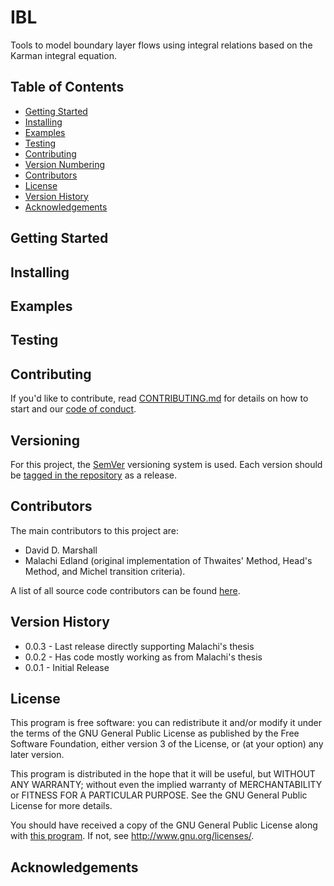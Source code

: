# IBL

Tools to model boundary layer flows using integral relations based on the Karman integral equation.

## Table of Contents

* [Getting Started](#getting-started)
* [Installing](#installing)
* [Examples](#examples)
* [Testing](#testing)
* [Contributing](#contributing)
* [Version Numbering](#versioning)
* [Contributors](#contributors)
* [License](#license)
* [Version History](#version-history)
* [Acknowledgements](#acknowledgements)

<a name="getting-started"></a>
## Getting Started

<a name="installing"></a>
## Installing

<a name="examples"></a>
## Examples

<a name="testing"></a>
## Testing

<a name="contributing"></a>
## Contributing

If you'd like to contribute, read [CONTRIBUTING.md](CONTRIBUTING.md) for details on how to start and our [code of conduct](CODE_OF_CONDUCT.md).

<a name="versioning"></a>
## Versioning

For this project, the [SemVer](https://semver.org/) versioning system is used.
Each version should be [tagged in the repository](https://github.com/ddmarshall/IBL/releases) as a release.

<a name="contributors"></a>
## Contributors

The main contributors to this project are:

* David D. Marshall
* Malachi Edland (original implementation of Thwaites' Method, Head's Method, and Michel transition criteria).

A list of all source code contributors can be found [here](https://github.com/ddmarshall/ibl/graphs/graphs/contributors).

<a name="version-history"></a>
## Version History

* 0.0.3 - Last release directly supporting Malachi's thesis
* 0.0.2 - Has code mostly working as from Malachi's thesis
* 0.0.1 - Initial Release

<a name="license"></a>
## License

This program is free software: you can redistribute it and/or modify it under the terms of the GNU General Public License as published by the Free Software Foundation, either version 3 of the License, or (at your option) any later version.

This program is distributed in the hope that it will be useful, but WITHOUT ANY WARRANTY; without even the implied warranty of MERCHANTABILITY or FITNESS FOR A PARTICULAR PURPOSE.
See the GNU General Public License for more details.

You should have received a copy of the GNU General Public License along with [this program](LICENSE.md).
If not, see <http://www.gnu.org/licenses/>.

<a name="acknowledgements"></a>
## Acknowledgements
